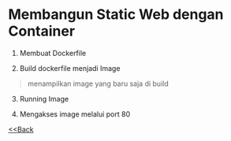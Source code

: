 # Membangun Static Web dengan Container

1. Membuat Dockerfile
[](images/2.1.jpg)

2. Build dockerfile menjadi Image
[](images/2.2.jpg)
>menampilkan image yang baru saja di build
[](images/2.3.jpg)

3. Running Image
[](images/2.4.jpg)

4. Mengakses image melalui port 80
[](images/2.5.jpg)

[<<Back](README.md)